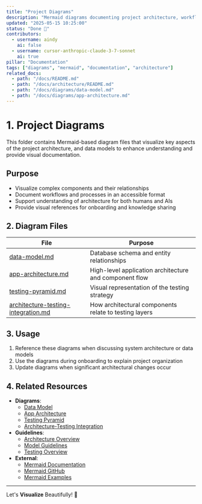 ```yaml
---
title: "Project Diagrams"
description: "Mermaid diagrams documenting project architecture, workflows, and processes"
updated: "2025-05-15 10:25:00"
status: "Done 🤎"
contributors:
  - username: aindy
    ai: false
  - username: cursor-anthropic-claude-3-7-sonnet
    ai: true
pillar: "Documentation"
tags: ["diagrams", "mermaid", "documentation", "architecture"]
related_docs:
  - path: "/docs/README.md"
  - path: "/docs/architecture/README.md"
  - path: "/docs/diagrams/data-model.md"
  - path: "/docs/diagrams/app-architecture.md"
---
```


# 1. Project Diagrams

This folder contains Mermaid-based diagram files that visualize key aspects of the project architecture, and data models to enhance understanding and provide visual documentation.

## Purpose
- Visualize complex components and their relationships
- Document workflows and processes in an accessible format
- Support understanding of architecture for both humans and AIs
- Provide visual references for onboarding and knowledge sharing


## 2. Diagram Files

| File                                                                         | Purpose                                                |
| ---------------------------------------------------------------------------- | ------------------------------------------------------ |
| [data-model.md](./data-model.md)                                             | Database schema and entity relationships               |
| [app-architecture.md](./app-architecture.md)                                 | High-level application architecture and component flow |
| [testing-pyramid.md](./testing-pyramid.md)                                   | Visual representation of the testing strategy          |
| [architecture-testing-integration.md](./architecture-testing-integration.md) | How architectural components relate to testing layers  |


## 3. Usage

1. Reference these diagrams when discussing system architecture or data models
2. Use the diagrams during onboarding to explain project organization
3. Update diagrams when significant architectural changes occur


## 4. Related Resources
- **Diagrams**:
  - [Data Model](/docs/diagrams/data-model.md)
  - [App Architecture](/docs/diagrams/app-architecture.md)
  - [Testing Pyramid](/docs/diagrams/testing-pyramid.md)
  - [Architecture-Testing Integration](/docs/diagrams/architecture-testing-integration.md)
- **Guidelines**:
  - [Architecture Overview](/docs/architecture/README.md)
  - [Model Guidelines](/docs/architecture/model-guidelines.md)
  - [Testing Overview](/docs/testing/README.md)
- **External**:
  - [Mermaid Documentation](https://mermaid-js.github.io/mermaid/)
  - [Mermaid GitHub](https://github.com/mermaid-js/mermaid)
  - [Mermaid Examples](https://github.com/mermaid-js/mermaid/tree/develop/demos)

---

Let's **Visualize** Beautifully! 🧡
